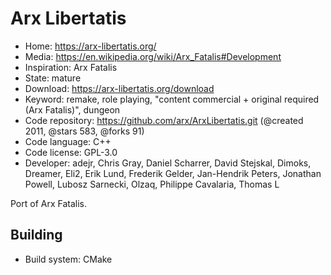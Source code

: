 # Arx Libertatis

- Home: https://arx-libertatis.org/
- Media: https://en.wikipedia.org/wiki/Arx_Fatalis#Development
- Inspiration: Arx Fatalis
- State: mature
- Download: https://arx-libertatis.org/download
- Keyword: remake, role playing, "content commercial + original required (Arx Fatalis)", dungeon
- Code repository: https://github.com/arx/ArxLibertatis.git (@created 2011, @stars 583, @forks 91)
- Code language: C++
- Code license: GPL-3.0
- Developer: adejr, Chris Gray, Daniel Scharrer, David Stejskal, Dimoks, Dreamer, Eli2, Erik Lund, Frederik Gelder, Jan-Hendrik Peters, Jonathan Powell, Lubosz Sarnecki, Olzaq, Philippe Cavalaria, Thomas L

Port of Arx Fatalis.

## Building

- Build system: CMake
